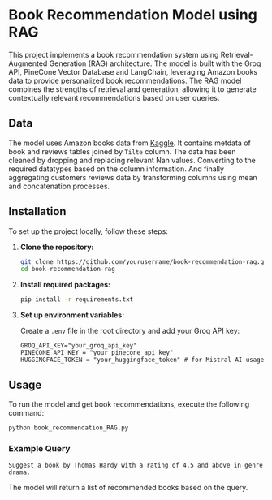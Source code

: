 # Book Recommendation Model using RAG

This project implements a book recommendation system using Retrieval-Augmented Generation (RAG) architecture. The model is built with the Groq API, PineCone Vector Database and LangChain, leveraging Amazon books data to provide personalized book recommendations. The RAG model combines the strengths of retrieval and generation, allowing it to generate contextually relevant recommendations based on user queries.

## Data

The model uses Amazon books data from [Kaggle](https://www.kaggle.com/datasets/mohamedbakhet/amazon-books-reviews?select=books_data.csv). It contains metdata of book and reviews tables joined by `Tilte` column. The data has been cleaned by dropping and replacing relevant Nan values. Converting to the required datatypes based on the column information. And finally aggregating customers reviews data by transforming columns using mean and concatenation processes.

## Installation

To set up the project locally, follow these steps:

1. **Clone the repository:**

   ```bash
   git clone https://github.com/yourusername/book-recommendation-rag.git
   cd book-recommendation-rag
   ```

2. **Install required packages:**

   ```bash
   pip install -r requirements.txt
   ```

3. **Set up environment variables:**
   
   Create a `.env` file in the root directory and add your Groq API key:

   ```plaintext
   GROQ_API_KEY="your_groq_api_key"
   PINECONE_API_KEY = "your_pinecone_api_key"
   HUGGINGFACE_TOKEN = "your_huggingface_token" # for Mistral AI usage
   ```

## Usage

To run the model and get book recommendations, execute the following command:

```bash
python book_recommendation_RAG.py
```

### Example Query

```plaintext
Suggest a book by Thomas Hardy with a rating of 4.5 and above in genre drama.
```

The model will return a list of recommended books based on the query.

